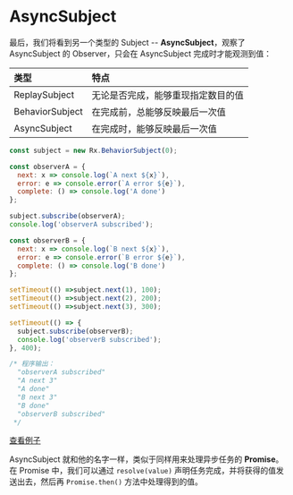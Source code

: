 # AsyncSubject

最后，我们将看到另一个类型的 Subject -- **AsyncSubject**，观察了 AsyncSubject 的 Observer，只会在 AsyncSubject 完成时才能观测到值：

| 类型            | 特点                               |
|:----------------|:-----------------------------------|
| ReplaySubject   | 无论是否完成，能够重现指定数目的值 |
| BehaviorSubject | 在完成前，总能够反映最后一次值     |
| AsyncSubject    | 在完成时，能够反映最后一次值       |

```js
const subject = new Rx.BehaviorSubject(0);

const observerA = {
  next: x => console.log(`A next ${x}`),
  error: e => console.error(`A error ${e}`),
  complete: () => console.log('A done')
};

subject.subscribe(observerA);
console.log('observerA subscribed');

const observerB = {
  next: x => console.log(`B next ${x}`),
  error: e => console.error(`B error ${e}`),
  complete: () => console.log('B done')
};

setTimeout(() =>subject.next(1), 100);
setTimeout(() =>subject.next(2), 200);
setTimeout(() =>subject.next(3), 300);

setTimeout(() => {
  subject.subscribe(observerB);
  console.log('observerB subscribed');
}, 400);

/* 程序输出：
  "observerA subscribed"
  "A next 3"
  "A done"
  "B next 3"
  "B done"
  "observerB subscribed"
 */
```

[查看例子](http://jsbin.com/nesazu/21/edit?js,console)

AsyncSubject 就和他的名字一样，类似于同样用来处理异步任务的 **Promise**。在 Promise 中，我们可以通过 `resolve(value)` 声明任务完成，并将获得的值发送出去，然后再 `Promise.then()` 方法中处理得到的值。
